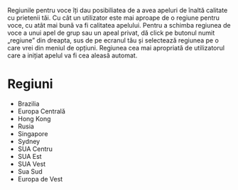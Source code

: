 <!-- TITLE: [RO] Regiunile Pentru Voce -->
<!-- SUBTITLE: Regiunile Pentru Voce pe Discord -->

Regiunile pentru voce îți dau posibiliatea de a avea apeluri de înaltă calitate cu prietenii tăi. Cu cât un utilizator este mai aproape de o regiune pentru voce, cu atât mai bună va fi calitatea apelului. Pentru a schimba regiunea de voce a unui apel de grup sau un apeal privat, dă click pe butonul numit „regiune” din dreapta, sus de pe ecranul tău și selectează regiunea pe o care vrei din meniul de opțiuni. Regiunea cea mai apropriată de utilizatorul care a inițiat apelul va fi cea aleasă automat.

# Regiuni

- Brazilia
- Europa Centrală
- Hong Kong
- Rusia
- Singapore
- Sydney
- SUA Centru
- SUA Est
- SUA Vest
- Sua Sud
- Europa de Vest